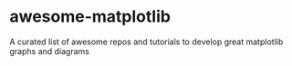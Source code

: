 # awesome-matplotlib
 A curated list of awesome repos and tutorials to develop great matplotlib graphs and diagrams
